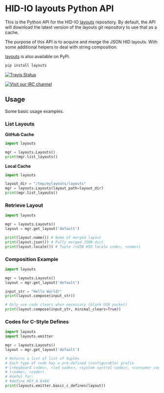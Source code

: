 # HID-IO layouts Python API

This is the Python API for the HID-IO [layouts](https://github.com/hid-io/layouts) repository.
By default, the API will download the latest version of the layouts git repository to use that as a cache.

The purpose of this API is to acquire and merge the JSON HID layouts.
With some additional helpers to deal with string composition.

[layouts](https://pypi.org/project/layouts/) is also available on PyPi.
```bash
pip install layouts
```

[![Travis Status](https://travis-ci.org/hid-io/layouts-python.svg?branch=master)](https://travis-ci.org/hid-io/layouts-python)

[![Visit our IRC channel](https://kiwiirc.com/buttons/irc.freenode.net/hid-io.png)](https://kiwiirc.com/client/irc.freenode.net/#hid-io)


## Usage

Some basic usage examples.


### List Layouts

**GitHub Cache**

```python
import layouts

mgr = layouts.Layouts()
print(mgr.list_layouts()
```

**Local Cache**

```python
import layouts

layout_dir = "/tmp/mylayouts/layouts"
mgr = layouts.Layouts(layout_path=layout_dir)
print(mgr.list_layouts()
```


### Retrieve Layout

```python
import layouts

mgr = layouts.Layouts()
layout = mgr.get_layout('default')

print(layout.name()) # Name of merged layout
print(layout.json()) # Fully merged JSON dict
print(layout.locale()) # Tuple (<USB HID locale code>, <name>)
```


### Composition Example

```python
import layouts

mgr = layouts.Layouts()
layout = mgr.get_layout('default')

input_str = "Hello World!"
print(layout.compose(input_str))

# Only use code clears when necessary (blank USB packet)
print(layout.compose(input_str, minimal_clears=True))
```


### Codes for C-Style Defines

```python
import layouts
import layouts.emitter

mgr = layouts.Layouts()
layout = mgr.get_layout('default')

# Returns a list of list of tuples
# Each type of code has a pre-defined (configurable) prefix
# [<keyboard codes>, <led codes>, <system control codes>, <consumer codes>]
# (<name>, <code>)
# Useful for:
# #define KEY_A 0x04
print(layouts.emitter.basic_c_defines(layout))
```

